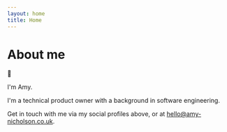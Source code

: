 ```yaml
---
layout: home
title: Home
---
```


# About me

:wave:

I'm Amy.

I'm a technical product owner with a background in software engineering.

Get in touch with me via my social profiles above, or at [hello@amy-nicholson.co.uk](mailto:hello@amy-nicholson.co.uk).

